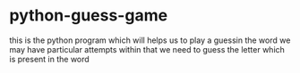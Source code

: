 # python-guess-game
this is the python program which will helps us to play a guessin the word
we may have particular attempts within that we need to guess the letter which is present in the word
